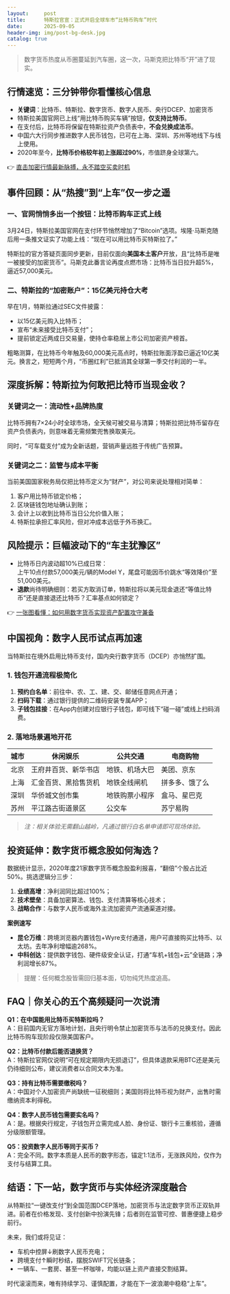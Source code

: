 ```yaml
---
layout:     post
title:      特斯拉官宣：正式开启全球车市“比特币购车”时代
date:       2025-09-05
header-img: img/post-bg-desk.jpg
catalog: true
---
```


> 数字货币热度从币圈蔓延到汽车圈，这一次，马斯克把比特币“开”进了现实。

## 行情速览：三分钟带你看懂核心信息

- **关键词**：比特币、特斯拉、数字货币、数字人民币、央行DCEP、加密货币
- 特斯拉美国官网已上线“用比特币购买车辆”按钮，**仅支持比特币**。
- 在支付后，比特币将保留在特斯拉资产负债表中，**不会兑换成法币**。
- 中国六大行同步推进数字人民币钱包，已可在上海、深圳、苏州等地线下与线上使用。
- 2020年至今，**比特币价格较年初上涨超过90%**，市值跻身全球第六。

👉 [直击加密行情最新脉搏，永不踏空买卖时机](https://okxdog.com/)

## 事件回顾：从“热搜”到“上车”仅一步之遥

### 一、官网悄悄多出一个按钮：比特币购车正式上线

3月24日，特斯拉美国官网在支付环节悄然增加了“Bitcoin”选项。埃隆·马斯克随后用一条推文证实了功能上线：“现在可以用比特币买特斯拉了。”

特斯拉的官方答疑页面同步更新，目前仅面向**美国本土客户**开放，且“比特币是唯一被接受的加密货币”。马斯克此番言论再度点燃市场：比特币当日拉升超5%，逼近57,000美元。

### 二、特斯拉的“加密账户”：15亿美元持仓大考

早在1月，特斯拉通过SEC文件披露：

- 以15亿美元购入比特币；
- 宣布“未来接受比特币支付”；
- 提前锁定近两成日交易量，使持仓率稳居上市公司加密资产榜首。

粗略测算，在比特币今年触及60,000美元高点时，特斯拉账面浮盈已逼近10亿美元。换言之，短短两个月，“币圈红利”已抵消其全球第一季交付利润的一半。

## 深度拆解：特斯拉为何敢把比特币当现金收？

### 关键词之一：流动性+品牌热度

比特币拥有7×24小时全球市场，全天候可被交易与清算；特斯拉把比特币留存在资产负债表内，则意味着无需频繁兜售换取美元。

同时，“可车载支付”成为全新话题，营销声量远胜于传统广告预算。

### 关键词之二：监管与成本平衡

当前美国国家税务局仅把比特币定义为“财产”，对公司来说处理相对简单：  
1. 客户用比特币锁定价格；  
2. 区块链钱包地址确认到账；  
3. 会计上以收到比特币当日公允价值入账；  
4. 特斯拉承担汇率风险，但对冲成本远低于外币换汇。

## 风险提示：巨幅波动下的“车主犹豫区”

- 比特币日内波动超10%已成日常：  
  上午10点付款57,000美元/辆的Model Y，尾盘可能因币价跳水“等效降价”至51,000美元。
- **退款**尚待明确细则：若买方取消订单，特斯拉将以美元现金退还“等值比特币”还是直接退还比特币？汇率基点如何锁定？

👉 [一张图看懂：如何用数字货币实现资产配置攻守兼备](https://okxdog.com/)

## 中国视角：数字人民币试点再加速

当特斯拉在境外启用比特币支付，国内央行数字货币（DCEP）亦悄然扩围。

### 1. 钱包开通流程极简化

1. **预约白名单**：前往中、农、工、建、交、邮储任意网点开通；  
2. **扫码下载**：通过银行提供的二维码安装专属APP；  
3. **子钱包挂接**：在App内创建对应银行子钱包，即可线下“碰一碰”或线上扫码消费。

### 2. 落地场景遍地开花

| 城市 | 休闲娱乐 | 公共交通 | 电商购物 |
|---|---|---|---|
| 北京 | 王府井百货、新华书店 | 地铁、机场大巴 | 美团、京东 |
| 上海 | 汇金百货、黑拾售货机 | 地铁全线闸机 | 拼多多、饿了么 |
| 深圳 | 华侨城文创市集 | 地铁购票小程序 | 盒马、星巴克 |
| 苏州 | 平江路古街道景区 | 公交车 | 苏宁易购 |

> *注：相关体验无需翻山越岭，凡通过银行白名单申请即可现场体验。*

## 投资延伸：数字货币概念股如何淘选？

数据统计显示，2020年度21家数字货币概念股盈利报喜，“翻倍”个股占比近50%。挑选逻辑分三步：

1. **业绩高增**：净利润同比超过100%；  
2. **技术壁垒**：具备加密算法、钱包、支付清算等核心技术；  
3. **战略合作**：与数字人民币或海外主流加密资产流通渠道对接。

**案例速写**

- **昆仑万维**：跨境浏览器内置钱包+Wyre支付通道，用户可直接购买比特币、以太坊。去年净利增幅逾268%。  
- **中科创达**：提供数字钱包、硬件级安全认证，打通“车机+钱包+云”全链路；净利润增长87%。  

> 提醒：任何概念股皆需回归基本面，切勿纯凭热度追高。

## FAQ｜你关心的五个高频疑问一次说清

**Q1：在中国能用比特币买特斯拉吗？**  
A：目前国内无官方落地计划，且央行明令禁止加密货币与法币的兑换支付。因此比特币购车现阶段仅限美国客户。

**Q2：比特币付款后能否退换货？**  
A：特斯拉官网仅说明“可在规定期限内无损退订”，但具体退款采用BTC还是美元仍待细则公布，建议消费者以合同文本为准。

**Q3：持有比特币需要缴税吗？**  
A：中国对个人加密资产尚缺统一征税细则；美国则将比特币视为财产，出售时需缴纳资本利得税。

**Q4：数字人民币钱包需要实名吗？**  
A：是。根据央行规定，子钱包开立需完成人脸、身份证、银行卡三重核验，遵循分级限额管理。

**Q5：投资数字人民币等同于买币？**  
A：完全不同。数字本质是人民币的数字形态，锚定1:1法币，无涨跌风险，仅作为支付与结算工具。

## 结语：下一站，数字货币与实体经济深度融合

从特斯拉“一键改支付”到全国范围DCEP落地，加密货币与法定数字货币正双轨并进。前者在价格发现、支付创新中扮演先锋；后者则在监管可控、普惠便捷上稳步前行。

未来，我们或将见证：  
- 车机中控屏↓刷数字人民币充电；  
- 跨境支付↑瞬时秒结，摆脱SWIFT冗长链条；  
- 一辆车、一套房、甚至一杯咖啡，均能以链上资产直接交割结算。

时代滚滚而来，唯有持续学习、谨慎配置，才能在下一波浪潮中稳稳“上车”。